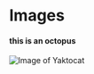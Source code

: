 # Images

#### this is an octopus 

![Image of Yaktocat](https://octodex.github.com/images/yaktocat.png)


